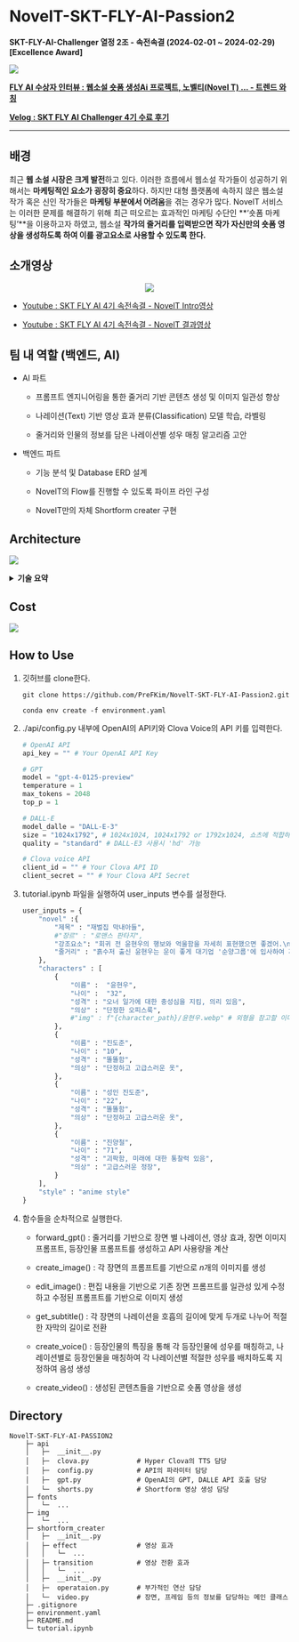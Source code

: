 # NovelT-SKT-FLY-AI-Passion2 

**SKT-FLY-AI-Challenger 열정 2조 - 속전속결 (2024-02-01 ~ 2024-02-29) [Excellence Award]**

![](./img/main.PNG)

**[FLY AI 수상자 인터뷰 : 웹소설 숏폼 생성Ai 프로젝트, 노벨티(Novel T) ... - 트렌드 와칭](https://www.trendw.kr/news/articleView.html?idxno=10602)**

**[Velog : SKT FLY AI Challenger 4기 수료 후기](https://velog.io/@pre_f_86/SKT-FLY-AI-Challenger-4%EA%B8%B0-%EC%88%98%EB%A3%8C-%ED%9B%84%EA%B8%B0)**

---

## 배경

최근 **웹 소설 시장은 크게 발전**하고 있다. 이러한 흐름에서 웹소설 작가들이 성공하기 위해서는 **마케팅적인 요소가 굉장히 중요**하다. 하지만 대형 플랫폼에 속하지 않은 웹소설 작가 혹은 신인 작가들은 **마케팅 부분에서 어려움**을 겪는 경우가 많다. NovelT 서비스는 이러한 문제를 해결하기 위해 최근 떠오르는 효과적인 마케팅 수단인 **‘숏폼 마케팅’**을 이용하고자 하였고, 웹소설 **작가의 줄거리를 입력받으면 작가 자신만의 숏폼 영상을 생성하도록 하여 이를 광고요소로 사용할 수 있도록 한다.**

## 소개영상

<p align="center"><a href="https://youtu.be/IyemqQwLrKw"><img src="./img/intro.PNG"></a></p>

- [Youtube : SKT FLY AI 4기 속전속결 - NovelT Intro영상](https://youtu.be/IyemqQwLrKw)

- [Youtube : SKT FLY AI 4기 속전속결 - NovelT 결과영상](https://youtube.com/shorts/CIQHzbUIYzw)

## 팀 내 역할 (백엔드, AI)

- AI 파트
    
    - 프롬프트 엔지니어링을 통한 줄거리 기반 콘텐츠 생성 및 이미지 일관성 향상

    - 나레이션(Text) 기반 영상 효과 분류(Classification) 모델 학습, 라벨링

    - 줄거리와 인물의 정보를 담은 나레이션별 성우 매칭 알고리즘 고안

- 백엔드 파트

    - 기능 분석 및 Database ERD 설계

    - NovelT의 Flow를 진행할 수 있도록 파이프 라인 구성

    - NovelT만의 자체 Shortform creater 구현

## Architecture

![](./img/flow.PNG)


<details>
<summary><b>기술 요약</b></summary>
<div markdown="1">
<h2><b>프롬프트 엔지니어링 (인물, 스타일, 편집)</b></h2>

- 인물 일관성 : 장면이 변하더라도 인물의 일관성은 유지됨

![](./img/char.PNG)

- 스타일 일관성 : 장면이 변하더라도 그림체 스타일은 유지됨

![](./img/style.PNG)

- 편집 일관성 : 편집을 하더라도 장면의 상황, 스타일은 유지됨

![](./img/edit.PNG)

<h2> BERT 기반 장면 분류 </h2>

- 나레이션은 장면에 대한 정보를 담고 있다고 판단하여 나레이션을 기반으로 Classification을 진행하여 적합한 영상 효과 매칭하도록 직접 KoBERT를 통해 구현

![](./img/scene.gif)

<h2> 장면효과 </h2>

- 숏폼영상에 자주 보이는 영상 효과를 분석하여 NovelT만의 영상효과 직접 구현

![](./img/effect.gif)

<h2> 나레이션-성우 매칭 알고리즘 </h2>

- 모든 영상에 동일한 성우를 사용한다면 영상의 몰입감이 떨어진다고 판단

![](./img/narr.PNG)

</div>
</details>


## Cost

![](./img/usage.PNG)

## How to Use

1. 깃허브를 clone한다.
    ```
    git clone https://github.com/PreFKim/NovelT-SKT-FLY-AI-Passion2.git

    conda env create -f environment.yaml
    ```

2. ./api/config.py 내부에 OpenAI의 API키와 Clova Voice의 API 키를 입력한다.

    ```python
    # OpenAI API
    api_key = "" # Your OpenAI API Key

    # GPT
    model = "gpt-4-0125-preview"
    temperature = 1
    max_tokens = 2048
    top_p = 1

    # DALL-E
    model_dalle = "DALL-E-3"
    size = "1024x1792", # 1024x1024, 1024x1792 or 1792x1024, 쇼츠에 적합하게 width < height
    quality = "standard" # DALL-E3 사용시 'hd' 가능

    # Clova voice API
    client_id = "" # Your Clova API ID
    client_secret = "" # Your Clova API Secret
    ```


3. tutorial.ipynb 파일을 실행하여 user_inputs 변수를 설정한다.

    ```python
    user_inputs = {
        "novel" :{
            "제목" : "재벌집 막내아들",
            #"장르" : "로맨스 판타지",
            "강조요소": "회귀 전 윤현우의 행보와 억울함을 자세히 표현했으면 좋겠어.\n...",
            "줄거리" : "흙수저 출신 윤현우는 운이 좋게 대기업 '순양그룹'에 입사하여 재벌 3세들의 뒤치다꺼리를 하며 머슴처럼 일했다. 그렇게 회사 안에서 그의 입지는 커지고 회사의 신뢰를 받게 된다.\n\n그러던 어느날, ..."
        },
        "characters" : [
            {
                "이름" :  "윤현우",
                "나이" :  "32",
                "성격" : "오너 일가에 대한 충성심을 지킴, 의리 있음",
                "의상" : "단정한 오피스룩",
                #"img" : f"{character_path}/윤현우.webp" # 외형을 참고할 이미지가 있다면 해당 이미지 파일의 경로를 입력
            },
            {
                "이름" : "진도준",
                "나이" : "10",
                "성격" : "똘똘함",
                "의상" : "단정하고 고급스러운 옷",
            },
            {
                "이름" : "성인 진도준",
                "나이" : "22",
                "성격" : "똘똘함",
                "의상" : "단정하고 고급스러운 옷",
            },
            {
                "이름" : "진양철",
                "나이" : "71",
                "성격" : "괴팍함, 미래에 대한 통찰력 있음",
                "의상" : "고급스러운 정장",
            }
        ],
        "style" : "anime style"
    }
    ```

4. 함수들을 순차적으로 실행한다.

    - forward_gpt() : 줄거리를 기반으로 장면 별 나레이션, 영상 효과, 장면 이미지 프롬프트, 등장인물 프롬프트를 생성하고 API 사용량을 계산

    - create_image() : 각 장면의 프롬프트를 기반으로 $n$개의 이미지를 생성

    - edit_image() : 편집 내용을 기반으로 기존 장면 프롬프트를 일관성 있게 수정하고 수정된 프롬프트를 기반으로 이미지 생성

    - get_subtitle() : 각 장면의 나레이션을 호흡의 길이에 맞게 두개로 나누어 적절한 자막의 길이로 전환

    - create_voice() : 등장인물의 특징을 통해 각 등장인물에 성우를 매칭하고, 나레이션별로 등장인물을 매칭하여 각 나레이션별 적절한 성우를 배치하도록 지정하여 음성 생성

    - create_video() : 생성된 콘텐츠들을 기반으로 숏폼 영상을 생성


## Directory
    NovelT-SKT-FLY-AI-PASSION2
        ├─ api
        │   ├─  __init__.py  
        │   ├─  clova.py            # Hyper Clova의 TTS 담당
        │   ├─  config.py           # API의 파라미터 담당
        │   ├─  gpt.py              # OpenAI의 GPT, DALLE API 호출 담당
        │   └─  shorts.py           # Shortform 영상 생성 담당
        ├─ fonts
        │   └─  ...
        ├─ img
        │   └─  ...
        ├─ shortform_creater
        │   ├─  __init__.py  
        │   ├─ effect               # 영상 효과
        │   │   └─  ...
        │   ├─ transition           # 영상 전환 효과
        │   │   └─  ...
        │   ├─  __init__.py
        │   ├─  operataion.py       # 부가적인 연산 담당
        │   └─  video.py            # 장면, 프레임 등의 정보를 담당하는 메인 클래스
        ├─ .gitignore
        ├─ environment.yaml
        ├─ README.md
        └─ tutorial.ipynb       